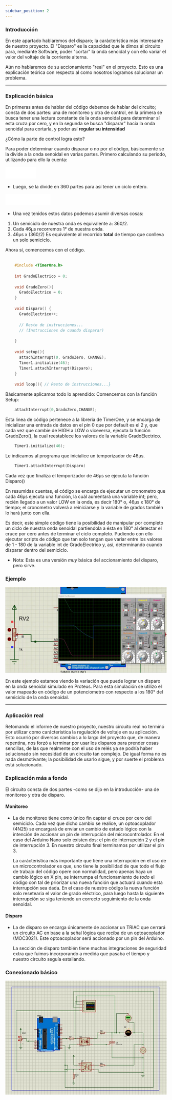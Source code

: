 ```yaml
---
sidebar_position: 2
---
```



### Introducción

En este apartado hablaremos del disparo; la carácteristica más interesante de nuestro proyecto. El "Disparo" es la capacidad que le dimos al circuito para, mediante Software, poder "cortar" la onda senoidal y con ello variar el valor del voltaje de la corriente alterna. 

Aún no hablaremos de su accionamiento "real" en el proyecto. Esto es una explicación teórica con respecto al como nosotros logramos solucionar un problema.

---

### Explicación básica

En primeras antes de hablar del código debemos de hablar del circuito; consta de dos partes: una de monitoreo y otra de control, en la primera se busca tener una lectura constante de la onda senoidal para determinar sí esta cruza por cero, y en la segunda se busca "disparar" hacía la onda senoidal para cortarla, y poder así **regular su intensidad**

¿Cómo la parte de control logra esto?

Para poder determinar cuando disparar o no por el código, básicamente se la divide a la onda senoidal en varias partes.
Primero calculando su periodo, utilizando para ello la cuenta:

![Calculo Uno](../../static/img/CalculoUnoUno.png)

+ Luego, se la divide en 360 partes para así tener un ciclo entero.

![Calculo Dos](../../static/img/CalculoDosDos.png)

+ Una vez tenidos estos datos podemos asumir diversas cosas:

 1. Un semiciclo de nuestra onda es equivalente a: 360/2.
 2. Cada 46μs recorremos 1° de nuestra onda.
 3. 46μs x (360/2) Es equivalente al recorrido **total** de tiempo que conlleva un solo semiciclo.

Ahora sí, comencemos con el código. 

```cpp

    #include <TimerOne.h>
    
    int GradoElectrico = 0;
    
    void GradoZero(){
      GradoElectrico = 0;
    }

    void Disparo() {
      GradoElectrico++;

      // Resto de instrucciones...
      // (Instrucciones de cuando disparar)
      
    }
    
    void setup(){
      attachInterrupt(0, GradoZero, CHANGE);
      Timer1.initialize(46);
      Timer1.attachInterrupt(Disparo);
    }

    void loop(){ // Resto de instrucciones...}
```

Básicamente aplicamos todo lo aprendido: 
Comencemos con la función Setup:

```cpp
    attachInterrupt(0,GradoZero,CHANGE);
```
      
Esta linea de código pertenece a la libreria de TimerOne, y se encarga de inicializar una entrada de datos en el pin 0 que por default es el 2 y, que cada vez que cambie de HIGH a LOW o viceversa, ejecuta la función GradoZero(), la cual reestablece los valores de la variable GradoElectrico.

```cpp
    Timer1.initialize(46);
```
      
Le indicamos al programa que inicialice un temporizador de 46μs.

```cpp
    Timer1.attachInterrupt(Disparo)
```
          
Cada vez que finaliza el temporizador de 46μs se ejecuta la función Disparo()

En resumidas cuentas, el código se encarga de ejecutar un cronometro que cada 46μs ejecuta una función, la cuál aumentará una variable int; pero, recién llegado a un valor LOW en la onda, es decir 180° o, 46μs x 180° de tiempo; el cronometro volverá a reiniciarse y la variable de grados también lo hará junto con ella.


Es decir, este simple código tiene la posibilidad de manipular por completo un ciclo de nuestra onda senoidal partiendola a ésta en 180° al detectar el cruce por cero antes de terminar el ciclo completo. Pudiendo con ello ejecutar scripts de código que tan solo tengan que variar entre los valores de 1 - 180 de la variable int de GradoElectrico y, así, determinando cuando disparar dentro del semiciclo.

- Nota: Esta es una versión *muy* básica del accionamiento del disparo, pero sirve.

### Ejemplo

![Gif Simulación](../../blog/Ref/Video-Simulacion.gif)

En este ejemplo estamos viendo la variación que puede lograr un disparo en la onda senoidal simulado en Proteus.
Para esta simulación se utilizo el valor mapeado en código de un potenciometro con respecto a los 180° del semiciclo de la onda senoidal.

---

### Aplicación real

Retomando el informe de nuestro proyecto, nuestro circuito real no terminó por utilizar como carácteristica
la regulación de voltaje en su aplicación. Esto ocurrió por diversos cambios a lo largo del proyecto que, de manera repentina, nos forzó a terminar por usar los disparos para prender cosas sencillas, de las que realmente con el uso de 
relés ya se podría haber solucionado sin necesidad de un circuito tan complejo. De igual forma no es nada desmotivante; la posibilidad de usarlo sigue, y por suerte el problema está solucionado.

### Explicación más a fondo

El circuito consta de dos partes -como se dijo en la introducción- una de monitoreo y otra de disparo.

#### Monitoreo

+ La de monitoreo tiene como único fin captar el cruce por cero del semiciclo. Cada vez que dicho cambio se realice, 
un optoacoplador (4N25) se encargará de enviar un cambio de estado lógico con la intención de accionar un pin de interrupción del microcontrolador. En el caso del Arduino Nano solo existen dos: el pin de interrupción 2 y el pin de interrupción 3. En nuestro circuito final terminamos por utilizar el pin 3.

  La carácteristica más importante que tiene una interrupción en el uso de un microcontrolador es que, uno tiene la posibilidad de que todo el flujo de trabajo del código opere con normalidad, pero apenas haya un cambio lógico en X pin, se interrumpa el funcionamiento de *todo* el código con tal de priorizar una nueva función que actuará cuando esta interrupción sea dada. En el caso de nuestro código la nueva función solo resetearia el valor de grado eléctrico, para luego hasta la siguiente interrupción se siga teniendo un correcto seguimiento de la onda senoidal. 

#### Disparo

+ La de disparo se encarga únicamente de accionar un TRIAC que cerrará un circuito AC en base a la señal lógica que reciba de un optoacoplador (MOC3021). Este optoacoplador será accionado por un pin del Arduino.

    La sección de disparo también tiene muchas integraciones de seguridad extra que fuimos incorporando a medida que pasaba el tiempo y nuestro circuito seguía estallando.


### Conexionado básico

![Circuito básico](../../blog/Ref/Prototipo-Simulacion.jpeg)


